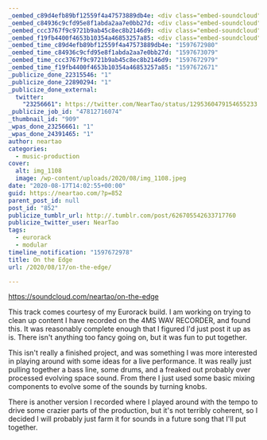 ```yaml
---
_oembed_c89d4efb89bf12559f4a47573889db4e: <div class="embed-soundcloud"><iframe title="On the Edge by NearTao" width="580" height="400" scrolling="no" frameborder="no" src="https://w.soundcloud.com/player/?visual=true&url=https%3A%2F%2Fapi.soundcloud.com%2Ftracks%2F875445403&show_artwork=true&maxwidth=580&maxheight=870&dnt=1"></iframe></div>
_oembed_c84936c9cfd95e8f1abda2aa7e0bb27d: <div class="embed-soundcloud"><iframe title="On the Edge by NearTao" width="500" height="400" scrolling="no" frameborder="no" src="https://w.soundcloud.com/player/?visual=true&url=https%3A%2F%2Fapi.soundcloud.com%2Ftracks%2F875445403&show_artwork=true&maxwidth=500&maxheight=750&dnt=1"></iframe></div>
_oembed_ccc3767f9c9721b9ab45c8ec8b2146d9: <div class="embed-soundcloud"><iframe title="On the Edge by NearTao" width="420" height="400" scrolling="no" frameborder="no" src="https://w.soundcloud.com/player/?visual=true&url=https%3A%2F%2Fapi.soundcloud.com%2Ftracks%2F875445403&show_artwork=true&maxwidth=420&maxheight=630&dnt=1"></iframe></div>
_oembed_f19fb4400f4653b10354a46853257a85: <div class="embed-soundcloud"><iframe title="On the Edge by NearTao" width="750" height="400" scrolling="no" frameborder="no" src="https://w.soundcloud.com/player/?visual=true&url=https%3A%2F%2Fapi.soundcloud.com%2Ftracks%2F875445403&show_artwork=true&maxwidth=750&maxheight=1000&dnt=1"></iframe></div>
_oembed_time_c89d4efb89bf12559f4a47573889db4e: "1597672980"
_oembed_time_c84936c9cfd95e8f1abda2aa7e0bb27d: "1597673079"
_oembed_time_ccc3767f9c9721b9ab45c8ec8b2146d9: "1597672979"
_oembed_time_f19fb4400f4653b10354a46853257a85: "1597672671"
_publicize_done_22315546: "1"
_publicize_done_22890294: "1"
_publicize_done_external:
  twitter:
    "23256661": https://twitter.com/NearTao/status/1295360479154655233
_publicize_job_id: "47812716074"
_thumbnail_id: "909"
_wpas_done_23256661: "1"
_wpas_done_24391465: "1"
author: neartao
categories:
  - music-production
cover:
  alt: img_1108
  image: /wp-content/uploads/2020/08/img_1108.jpeg
date: "2020-08-17T14:02:55+00:00"
guid: https://neartao.com/?p=852
parent_post_id: null
post_id: "852"
publicize_tumblr_url: http://.tumblr.com/post/626705542633717760
publicize_twitter_user: NearTao
tags:
  - eurorack
  - modular
timeline_notification: "1597672978"
title: On the Edge
url: /2020/08/17/on-the-edge/

---
```

https://soundcloud.com/neartao/on-the-edge

This track comes courtesy of my Eurorack build. I am working on trying to clean up content I have recorded on the 4MS WAV RECORDER, and found this. It was reasonably complete enough that I figured I'd just post it up as is. There isn't anything too fancy going on, but it was fun to put together.

This isn't really a finished project, and was something I was more interested in playing around with some ideas for a live performance. It was really just pulling together a bass line, some drums, and a freaked out probably over processed evolving space sound. From there I just used some basic mixing components to evolve some of the sounds by turning knobs.

There is another version I recorded where I played around with the tempo to drive some crazier parts of the production, but it's not terribly coherent, so I decided I will probably just farm it for sounds in a future song that I'll put together.
